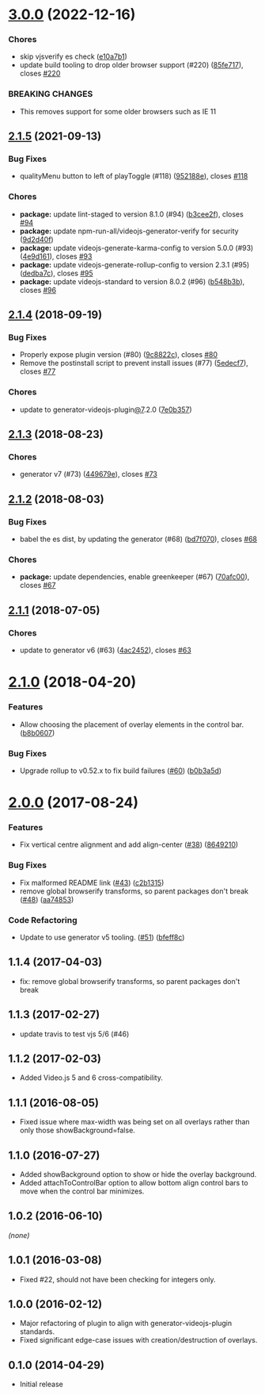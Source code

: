<a name="3.0.0"></a>
# [3.0.0](https://github.com/brightcove/videojs-overlay/compare/v2.1.5...v3.0.0) (2022-12-16)

### Chores

* skip vjsverify es check ([e10a7b1](https://github.com/brightcove/videojs-overlay/commit/e10a7b1))
* update build tooling to drop older browser support (#220) ([85fe717](https://github.com/brightcove/videojs-overlay/commit/85fe717)), closes [#220](https://github.com/brightcove/videojs-overlay/issues/220)


### BREAKING CHANGES

* This removes support for some older browsers such as IE 11

<a name="2.1.5"></a>
## [2.1.5](https://github.com/brightcove/videojs-overlay/compare/v2.1.4...v2.1.5) (2021-09-13)

### Bug Fixes

* qualityMenu button to left of playToggle (#118) ([952188e](https://github.com/brightcove/videojs-overlay/commit/952188e)), closes [#118](https://github.com/brightcove/videojs-overlay/issues/118)

### Chores

* **package:** update lint-staged to version 8.1.0 (#94) ([b3cee2f](https://github.com/brightcove/videojs-overlay/commit/b3cee2f)), closes [#94](https://github.com/brightcove/videojs-overlay/issues/94)
* **package:** update npm-run-all/videojs-generator-verify for security ([9d2d40f](https://github.com/brightcove/videojs-overlay/commit/9d2d40f))
* **package:** update videojs-generate-karma-config to version 5.0.0 (#93) ([4e9d161](https://github.com/brightcove/videojs-overlay/commit/4e9d161)), closes [#93](https://github.com/brightcove/videojs-overlay/issues/93)
* **package:** update videojs-generate-rollup-config to version 2.3.1 (#95) ([dedba7c](https://github.com/brightcove/videojs-overlay/commit/dedba7c)), closes [#95](https://github.com/brightcove/videojs-overlay/issues/95)
* **package:** update videojs-standard to version 8.0.2 (#96) ([b548b3b](https://github.com/brightcove/videojs-overlay/commit/b548b3b)), closes [#96](https://github.com/brightcove/videojs-overlay/issues/96)

<a name="2.1.4"></a>
## [2.1.4](https://github.com/brightcove/videojs-overlay/compare/v2.1.3...v2.1.4) (2018-09-19)

### Bug Fixes

* Properly expose plugin version (#80) ([9c8822c](https://github.com/brightcove/videojs-overlay/commit/9c8822c)), closes [#80](https://github.com/brightcove/videojs-overlay/issues/80)
* Remove the postinstall script to prevent install issues (#77) ([5edecf7](https://github.com/brightcove/videojs-overlay/commit/5edecf7)), closes [#77](https://github.com/brightcove/videojs-overlay/issues/77)

### Chores

* update to generator-videojs-plugin[@7](https://github.com/7).2.0 ([7e0b357](https://github.com/brightcove/videojs-overlay/commit/7e0b357))

<a name="2.1.3"></a>
## [2.1.3](https://github.com/brightcove/videojs-overlay/compare/v2.1.2...v2.1.3) (2018-08-23)

### Chores

* generator v7 (#73) ([449679e](https://github.com/brightcove/videojs-overlay/commit/449679e)), closes [#73](https://github.com/brightcove/videojs-overlay/issues/73)

<a name="2.1.2"></a>
## [2.1.2](https://github.com/brightcove/videojs-overlay/compare/v2.1.1...v2.1.2) (2018-08-03)

### Bug Fixes

* babel the es dist, by updating the generator (#68) ([bd7f070](https://github.com/brightcove/videojs-overlay/commit/bd7f070)), closes [#68](https://github.com/brightcove/videojs-overlay/issues/68)

### Chores

* **package:** update dependencies, enable greenkeeper (#67) ([70afc00](https://github.com/brightcove/videojs-overlay/commit/70afc00)), closes [#67](https://github.com/brightcove/videojs-overlay/issues/67)

<a name="2.1.1"></a>
## [2.1.1](https://github.com/brightcove/videojs-overlay/compare/v2.1.0...v2.1.1) (2018-07-05)

### Chores

* update to generator v6 (#63) ([4ac2452](https://github.com/brightcove/videojs-overlay/commit/4ac2452)), closes [#63](https://github.com/brightcove/videojs-overlay/issues/63)

<a name="2.1.0"></a>
# [2.1.0](https://github.com/brightcove/videojs-overlay/compare/v2.0.0...v2.1.0) (2018-04-20)

### Features

* Allow choosing the placement of overlay elements in the control bar. ([b8b0607](https://github.com/brightcove/videojs-overlay/commit/b8b0607))

### Bug Fixes

* Upgrade rollup to v0.52.x to fix build failures ([#60](https://github.com/brightcove/videojs-overlay/issues/60)) ([b0b3a5d](https://github.com/brightcove/videojs-overlay/commit/b0b3a5d))

<a name="2.0.0"></a>
# [2.0.0](https://github.com/brightcove/videojs-overlay/compare/v1.1.3...v2.0.0) (2017-08-24)

### Features

* Fix vertical centre alignment and add align-center ([#38](https://github.com/brightcove/videojs-overlay/issues/38)) ([8649210](https://github.com/brightcove/videojs-overlay/commit/8649210))

### Bug Fixes

* Fix malformed README link ([#43](https://github.com/brightcove/videojs-overlay/issues/43)) ([c2b1315](https://github.com/brightcove/videojs-overlay/commit/c2b1315))
* remove global browserify transforms, so parent packages don't break ([#48](https://github.com/brightcove/videojs-overlay/issues/48)) ([aa74853](https://github.com/brightcove/videojs-overlay/commit/aa74853))

### Code Refactoring

* Update to use generator v5 tooling. ([#51](https://github.com/brightcove/videojs-overlay/issues/51)) ([bfeff8c](https://github.com/brightcove/videojs-overlay/commit/bfeff8c))

## 1.1.4 (2017-04-03)
* fix: remove global browserify transforms, so parent packages don't break

## 1.1.3 (2017-02-27)
* update travis to test vjs 5/6 (#46)

## 1.1.2 (2017-02-03)
* Added Video.js 5 and 6 cross-compatibility.

## 1.1.1 (2016-08-05)
* Fixed issue where max-width was being set on all overlays rather than only those showBackground=false.

## 1.1.0 (2016-07-27)
* Added showBackground option to show or hide the overlay background.
* Added attachToControlBar option to allow bottom align control bars to move when the control bar minimizes.

## 1.0.2 (2016-06-10)
_(none)_

## 1.0.1 (2016-03-08)
* Fixed #22, should not have been checking for integers only.

## 1.0.0 (2016-02-12)
* Major refactoring of plugin to align with generator-videojs-plugin standards.
* Fixed significant edge-case issues with creation/destruction of overlays.

## 0.1.0 (2014-04-29)
* Initial release
